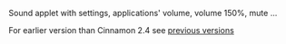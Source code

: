 Sound applet with settings, applications' volume, volume 150%, mute ...

For earlier version than Cinnamon 2.4 see [previous versions](https://github.com/Koutch/Cinnamon-sound-with-apps-volume/releases)
